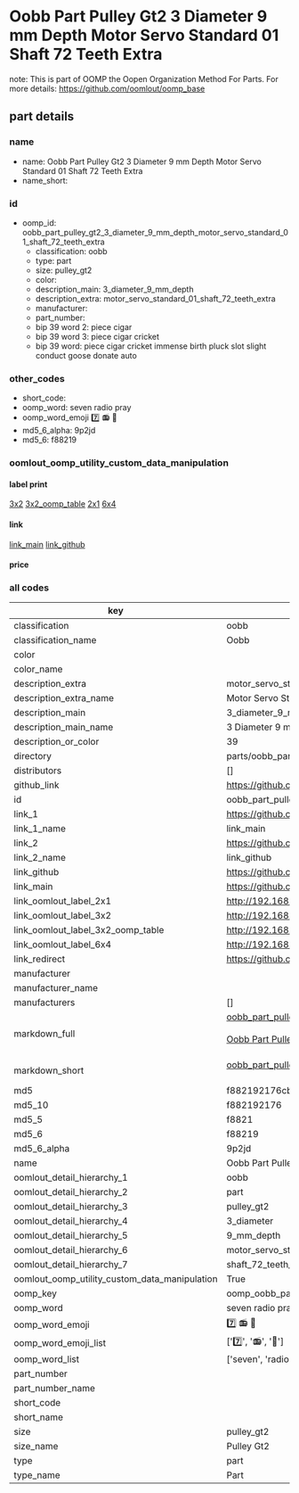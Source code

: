 # Oobb Part Pulley Gt2 3 Diameter 9 mm Depth Motor Servo Standard 01 Shaft 72 Teeth Extra  

note: This is part of OOMP the Oopen Organization Method For Parts. For more details: https://github.com/oomlout/oomp_base

##  part details
  







### name
* name: Oobb Part Pulley Gt2 3 Diameter 9 mm Depth Motor Servo Standard 01 Shaft 72 Teeth Extra
* name_short: 
### id
* oomp_id: oobb_part_pulley_gt2_3_diameter_9_mm_depth_motor_servo_standard_01_shaft_72_teeth_extra
  * classification: oobb
  * type: part
  * size: pulley_gt2
  * color: 
  * description_main: 3_diameter_9_mm_depth
  * description_extra: motor_servo_standard_01_shaft_72_teeth_extra
  * manufacturer: 
  * part_number: 
  * bip 39 word 2: piece cigar
  * bip 39 word 3: piece cigar cricket
  * bip 39 word: piece cigar cricket immense birth pluck slot slight conduct goose donate auto

### other_codes
* short_code: 
* oomp_word: seven radio pray
* oomp_word_emoji :seven: :radio: :pray:
* md5_6_alpha: 9p2jd
* md5_6: f88219






### oomlout_oomp_utility_custom_data_manipulation
#### label print
[3x2](http://192.168.1.245:1112/?label=oomp%209p2jd)
[3x2_oomp_table](http://192.168.1.108:1112/?label=oomp%209p2jd)
[2x1](http://192.168.1.242:1112/?label=oomp%209p2jd)
[6x4](http://192.168.1.55:1112/?label=oomp%209p2jd)    

#### link

[link_main](https://github.com/oomlout/oomlout_oomp_version_1_messy/tree/main/parts/oobb_part_pulley_gt2_3_diameter_9_mm_depth_motor_servo_standard_01_shaft_72_teeth_extra) [link_github](https://github.com/oomlout/oomlout_oomp_version_1_messy/tree/main/parts/oobb_part_pulley_gt2_3_diameter_9_mm_depth_motor_servo_standard_01_shaft_72_teeth_extra)                             

#### price







### all codes 
| key | value |  
| --- | --- |  
| classification | oobb |  
| classification_name | Oobb |  
| color |  |  
| color_name |  |  
| description_extra | motor_servo_standard_01_shaft_72_teeth_extra |  
| description_extra_name | Motor Servo Standard 01 Shaft 72 Teeth Extra |  
| description_main | 3_diameter_9_mm_depth |  
| description_main_name | 3 Diameter 9 mm Depth |  
| description_or_color | 39 |  
| directory | parts/oobb_part_pulley_gt2_3_diameter_9_mm_depth_motor_servo_standard_01_shaft_72_teeth_extra |  
| distributors | [] |  
| github_link | https://github.com/oomlout/oomlout_oomp_part_src/tree/main/parts/oobb_part_pulley_gt2_3_diameter_9_mm_depth_motor_servo_standard_01_shaft_72_teeth_extra |  
| id | oobb_part_pulley_gt2_3_diameter_9_mm_depth_motor_servo_standard_01_shaft_72_teeth_extra |  
| link_1 | https://github.com/oomlout/oomlout_oomp_version_1_messy/tree/main/parts/oobb_part_pulley_gt2_3_diameter_9_mm_depth_motor_servo_standard_01_shaft_72_teeth_extra |  
| link_1_name | link_main |  
| link_2 | https://github.com/oomlout/oomlout_oomp_version_1_messy/tree/main/parts/oobb_part_pulley_gt2_3_diameter_9_mm_depth_motor_servo_standard_01_shaft_72_teeth_extra |  
| link_2_name | link_github |  
| link_github | https://github.com/oomlout/oomlout_oomp_version_1_messy/tree/main/parts/oobb_part_pulley_gt2_3_diameter_9_mm_depth_motor_servo_standard_01_shaft_72_teeth_extra |  
| link_main | https://github.com/oomlout/oomlout_oomp_version_1_messy/tree/main/parts/oobb_part_pulley_gt2_3_diameter_9_mm_depth_motor_servo_standard_01_shaft_72_teeth_extra |  
| link_oomlout_label_2x1 | http://192.168.1.242:1112/?label=oomp%209p2jd |  
| link_oomlout_label_3x2 | http://192.168.1.245:1112/?label=oomp%209p2jd |  
| link_oomlout_label_3x2_oomp_table | http://192.168.1.108:1112/?label=oomp%209p2jd |  
| link_oomlout_label_6x4 | http://192.168.1.55:1112/?label=oomp%209p2jd |  
| link_redirect | https://github.com/oomlout/oomlout_oomp_version_1_messy/tree/main/parts/oobb_part_pulley_gt2_3_diameter_9_mm_depth_motor_servo_standard_01_shaft_72_teeth_extra |  
| manufacturer |  |  
| manufacturer_name |  |  
| manufacturers | [] |  
| markdown_full | [oobb_part_pulley_gt2_3_diameter_9_mm_depth_motor_servo_standard_01_shaft_72_teeth_extra](none)<br>[](none)<br>[Oobb Part Pulley Gt2 3 Diameter 9 Mm Depth Motor Servo Standard 01 Shaft 72 Teeth Extra](none)<br><br> |  
| markdown_short | [oobb_part_pulley_gt2_3_diameter_9_mm_depth_motor_servo_standard_01_shaft_72_teeth_extra](none)<br><br> |  
| md5 | f882192176cbb9829a8b571866ca3d23 |  
| md5_10 | f882192176 |  
| md5_5 | f8821 |  
| md5_6 | f88219 |  
| md5_6_alpha | 9p2jd |  
| name | Oobb Part Pulley Gt2 3 Diameter 9 mm Depth Motor Servo Standard 01 Shaft 72 Teeth Extra |  
| oomlout_detail_hierarchy_1 | oobb |  
| oomlout_detail_hierarchy_2 | part |  
| oomlout_detail_hierarchy_3 | pulley_gt2 |  
| oomlout_detail_hierarchy_4 | 3_diameter |  
| oomlout_detail_hierarchy_5 | 9_mm_depth |  
| oomlout_detail_hierarchy_6 | motor_servo_standard_01 |  
| oomlout_detail_hierarchy_7 | shaft_72_teeth_extra |  
| oomlout_oomp_utility_custom_data_manipulation | True |  
| oomp_key | oomp_oobb_part_pulley_gt2_3_diameter_9_mm_depth_motor_servo_standard_01_shaft_72_teeth_extra |  
| oomp_word | seven radio pray |  
| oomp_word_emoji | :seven: :radio: :pray: |  
| oomp_word_emoji_list | [':seven:', ':radio:', ':pray:'] |  
| oomp_word_list | ['seven', 'radio', 'pray'] |  
| part_number |  |  
| part_number_name |  |  
| short_code |  |  
| short_name |  |  
| size | pulley_gt2 |  
| size_name | Pulley Gt2 |  
| type | part |  
| type_name | Part |  
